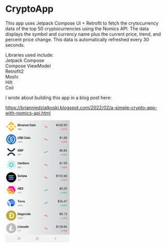 # CryptoApp

This app uses Jetpack Compose UI + Retrofit to fetch the crytocurrency data of the top 50 cryptocurrencies using the Nomics API. The data displays the symbol and currency name plus the current price, trend, and percent price change. This data is automatically refreshed every 30 seconds.

Libraries used include: </br>
Jetpack Compose </br>
Compose ViewModel </br>
Retrofit2 </br>
Moshi </br>
Hilt </br>
Coil </br>

I wrote about building this app in a blog post here:

<https://brianniedzialkoski.blogspot.com/2022/02/a-simple-crypto-app-with-nomics-api.html>

<img src="app1.jpg" width="200"/>
